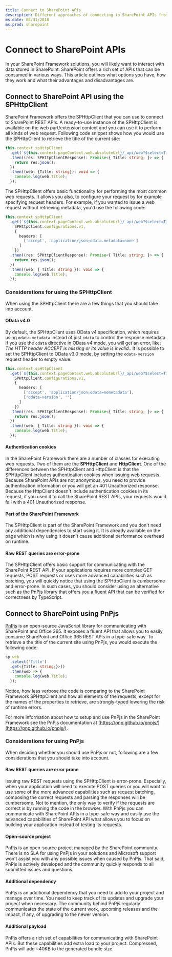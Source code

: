 ```yaml
---
title: Connect to SharePoint APIs
description: Different approaches of connecting to SharePoint APIs from your SharePoint Framework solutions
ms.date: 08/31/2018
ms.prod: sharepoint
---
```


# Connect to SharePoint APIs

In your SharePoint Framework solutions, you will likely want to interact with data stored in SharePoint. SharePoint offers a rich set of APIs that can be consumed in various ways. This article outlines what options you have, how they work and what their advantages and disadvantages are.

## Connect to SharePoint API using the SPHttpClient

SharePoint Framework offers the SPHttpClient that you can use to connect to SharePoint REST APIs. A ready-to-use instance of the SPHttpClient is available on the web part/extension context and you can use it to perform all kinds of web request. Following code snippet shows how you would use the SPHttpClient to retrieve the title of the current site:

```ts
this.context.spHttpClient
  .get(`${this.context.pageContext.web.absoluteUrl}/_api/web?$select=Title`, SPHttpClient.configurations.v1)
  .then((res: SPHttpClientResponse): Promise<{ Title: string; }> => {
    return res.json();
  })
  .then((web: {Title: string}): void => {
    console.log(web.Title);
  });
```

The SPHttpClient offers basic functionality for performing the most common web requests. It allows you also, to configure your request by for example specifying request headers. For example, if you wanted to issue a web request without retrieving metadata, you'd use the following code:

```ts
this.context.spHttpClient
  .get(`${this.context.pageContext.web.absoluteUrl}/_api/web?$select=Title`,
    SPHttpClient.configurations.v1,
    {
      headers: [
        ['accept', 'application/json;odata.metadata=none']
      ]
    })
  .then((res: SPHttpClientResponse): Promise<{ Title: string; }> => {
    return res.json();
  })
  .then((web: { Title: string }): void => {
    console.log(web.Title);
  });
```

### Considerations for using the SPHttpClient

When using the SPHttpClient there are a few things that you should take into account.

#### OData v4.0

By default, the SPHttpClient uses OData v4 specification, which requires using `odata.metadata` instead of just `odata` to control the response metadata. If you use the `odata` directive in OData v4 mode, you will get an error, like: _The HTTP header ACCEPT is missing or its value is invalid._. It is  possible to set the SPHttpClient to OData v3.0 mode, by setting the `odata-version` request header to empty value:

```ts
this.context.spHttpClient
  .get(`${this.context.pageContext.web.absoluteUrl}/_api/web?$select=Title`,
    SPHttpClient.configurations.v1,
    {
      headers: [
        ['accept', 'application/json;odata=nometadata'],
        ['odata-version', '']
      ]
    })
  .then((res: SPHttpClientResponse): Promise<{ Title: string; }> => {
    return res.json();
  })
  .then((web: { Title: string }): void => {
    console.log(web.Title);
  });
```

#### Authentication cookies

In the SharePoint Framework there are a number of classes for executing web requests. Two of them are the **SPHttpClient** and **HttpClient**. One of the differences between the SPHttpClient and HttpClient is that the SPHttpClient includes authentication cookies when issuing web requests. Because SharePoint APIs are not anonymous, you need to provide authentication information or you will get an 401 Unauthorized response. Because the HttpClient doesn't include authentication cookies in its request, if you used it to call the SharePoint REST APIs, your requests would fail with a 401 Unauthorized response.

#### Part of the SharePoint Framework

The SPHttpClient is part of the SharePoint Framework and you don't need any additional dependencies to start using it. It is already available on the page which is why using it doesn't cause additional performance overhead on runtime.

#### Raw REST queries are error-prone

The SPHttpClient offers basic support for communicating with the SharePoint REST API. If your applications requires more complex GET requests, POST requests or uses more advanced capabilities such as batching, you will quickly notice that using the SPHttpClient is cumbersome and error-prone. In such cases, you should consider using an alternative such as the PnPjs library that offers you a fluent API that can be verified for correctness by TypeScript.

## Connect to SharePoint using PnPjs

[PnPjs](https://pnp.github.io/pnpjs/) is an open-source JavaScript library for communicating with SharePoint and Office 365. It exposes a fluent API that allows you to easily consume SharePoint and Office 365 REST APIs in a type-safe way. To retrieve a the title of the current site using PnPjs, you would execute the following code:

```ts
sp.web
  .select('Title')
  .get<{Title: string;}>()
  .then(web => {
    console.log(web.Title);
  });
```

Notice, how less verbose the code is comparing to the SharePoint Framework SPHttpClient and how all elements of the requests, except for the names of the properties to retrieve, are strongly-typed lowering the risk of runtime errors.

For more information about how to setup and use PnPjs in the SharePoint Framework see the PnPjs documentation at [https://pnp.github.io/pnpjs/](https://pnp.github.io/pnpjs/).

### Considerations for using PnPjs

When deciding whether you should use PnPjs or not, following are a few considerations that you should take into account.

#### Raw REST queries are error prone

Issuing raw REST requests using the SPHttpClient is error-prone. Especially, when your application will need to execute POST queries or you will want to use some of the more advanced capabilities such as request batching, composing the correct requests and parsing the responses will be cumbersome. Not to mention, the only way to verify if the requests are correct is by running the code in the browser. With PnPjs you can communicate with SharePoint APIs in a type-safe way and easily use the advanced capabilities of SharePoint API what allows you to focus on building your application instead of testing its requests.

#### Open-source project

PnPjs is an open-source project managed by the SharePoint community. There is no SLA for using PnPjs in your solutions and Microsoft support won't assist you with any possible issues when caused by PnPjs. That said, PnPjs is actively developed and the community quickly responds to all submitted issues and questions.

#### Additional dependency

PnPjs is an additional dependency that you need to add to your project and manage over time. You need to keep track of its updates and upgrade your project when necessary. The community behind PnPjs regularly communicates the state of the current work, upcoming releases and the impact, if any, of upgrading to the newer version.

#### Additional payload

PnPjs offers a rich set of capabilities for communicating with SharePoint APIs. But these capabilities add extra load to your project. Compressed, PnPjs will add ~40KB to the generated bundle size.